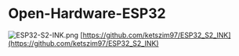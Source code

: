 # Open-Hardware-ESP32
![ESP32-S2-INK.png](ESP32-S2-INK.png)
[https://github.com/ketszim97/ESP32_S2_INK](https://github.com/ketszim97/ESP32_S2_INK)
